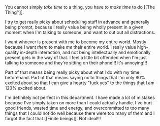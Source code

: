 You cannot simply *take time* to a thing, you have to *make time* to do [[The Thing™]].

I try to get really picky about scheduling stuff in advance and generally being prompt, because I really value being wholly present in a given moment when I'm talking to someone, and want to cut out all distractions.

I want whoever is present with me to become my entire world. Mostly because I want *them* to make *me* their entire world. I really value high-quality in-depth interaction, and not being intellectually and emotionally present gets in the way of that. I feel a little bit offended when I'm just talking to someone and they're sitting on their phone!!! It's annoying!!!

Part of that means being really picky about what I do with my time beforehand. Part of that means saying no to things that I'm only 80% excited about so that I can give a hearty "fuck yes" to the things that I am 120% excited about.

I'm definitely not perfect in this department. I have made a lot of mistakes because I've simply taken on more than I could actually handle. I've hurt good friends, wasted time and energy, and overcommitted to too many things that I could not do well because there were too many of them and I forgot the fact that [[Finite beings]]. Not ideal!!!